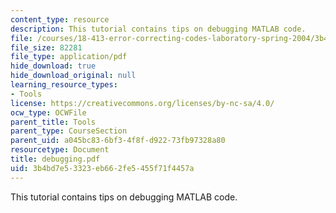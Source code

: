 ```yaml
---
content_type: resource
description: This tutorial contains tips on debugging MATLAB code.
file: /courses/18-413-error-correcting-codes-laboratory-spring-2004/3b4bd7e53323eb662fe5455f71f4457a_debugging.pdf
file_size: 82281
file_type: application/pdf
hide_download: true
hide_download_original: null
learning_resource_types:
- Tools
license: https://creativecommons.org/licenses/by-nc-sa/4.0/
ocw_type: OCWFile
parent_title: Tools
parent_type: CourseSection
parent_uid: a045bc83-6bf3-4f8f-d922-73fb97328a80
resourcetype: Document
title: debugging.pdf
uid: 3b4bd7e5-3323-eb66-2fe5-455f71f4457a
---
```

This tutorial contains tips on debugging MATLAB code.
